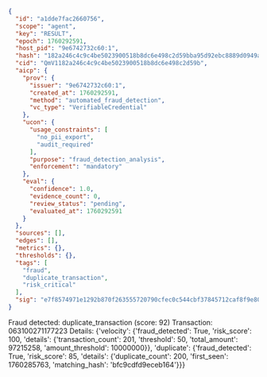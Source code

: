 ```json
{
  "id": "a1dde7fac2660756",
  "scope": "agent",
  "key": "RESULT",
  "epoch": 1760292591,
  "host_pid": "9e6742732c60:1",
  "hash": "182a246c4c9c4be5023900518b8dc6e498c2d59bba95d92ebc8889d0949ad105",
  "cid": "QmV1182a246c4c9c4be5023900518b8dc6e498c2d59b",
  "aicp": {
    "prov": {
      "issuer": "9e6742732c60:1",
      "created_at": 1760292591,
      "method": "automated_fraud_detection",
      "vc_type": "VerifiableCredential"
    },
    "ucon": {
      "usage_constraints": [
        "no_pii_export",
        "audit_required"
      ],
      "purpose": "fraud_detection_analysis",
      "enforcement": "mandatory"
    },
    "eval": {
      "confidence": 1.0,
      "evidence_count": 0,
      "review_status": "pending",
      "evaluated_at": 1760292591
    }
  },
  "sources": [],
  "edges": [],
  "metrics": {},
  "thresholds": {},
  "tags": [
    "fraud",
    "duplicate_transaction",
    "risk_critical"
  ],
  "sig": "e7f8574971e1292b870f263555720790cfec0c544cbf37845712caf8f9e80f78"
}
```

Fraud detected: duplicate_transaction (score: 92)
Transaction: 063100271177223
Details: {'velocity': {'fraud_detected': True, 'risk_score': 100, 'details': {'transaction_count': 201, 'threshold': 50, 'total_amount': 97215258, 'amount_threshold': 10000000}}, 'duplicate': {'fraud_detected': True, 'risk_score': 85, 'details': {'duplicate_count': 200, 'first_seen': 1760285763, 'matching_hash': 'bfc9cdfd9eceb164'}}}